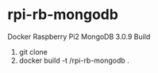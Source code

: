 # rpi-rb-mongodb
Docker Raspberry Pi2 MongoDB 3.0.9 Build

1) git clone
2) docker build -t <yourDockerhubName>/rpi-rb-mongodb .
